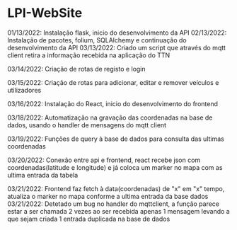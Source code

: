 # LPI-WebSite

01/13/2022: Instalação flask, inicio do desenvolvimento da API
02/13/2022: Instalação de pacotes, folium, SQLAlchemy e continuação do desenvolvimento da API
03/13/2022: Criado um script que através do mqtt client retira a informação recebida na aplicação do TTN

03/14/2022: Criação de rotas de registo e login

03/15/2022: Criação de rotas para adicionar, editar e remover veículos e utilizadores

03/16/2022: Instalação do React, inicio do desenvolvimento do frontend

03/18/2022: Automatização na gravação das coordenadas na base de dados, usando o handler de mensagens do mqtt client

03/19/2022: Funções de query à base de dados para consulta das ultimas coordenadas

03/20/2022: Conexão entre api e frontend, react recebe json com coordenadas(latitude e longitude) e já coloca um marker no mapa com as ultima entrada da tabela

03/21/2022: Frontend faz fetch à data(coordenadas) de "x" em "x" tempo, atualiza o marker no mapa conforme a ultima entrada da base dados
03/21/2022: Detetado um bug no handler do mqttclient, a função parece estar a ser chamada 2 vezes ao ser recebida apenas 1 mensagem levando a que sejam criada 1 entrada duplicada na base de dados
